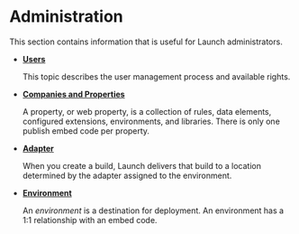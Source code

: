 # Administration

This section contains information that is useful for Launch administrators.

* [**Users**](user-permissions.md)

  This topic describes the user management process and available rights.

* [**Companies and Properties**](companies-and-properties.md)

  A property, or web property, is a collection of rules, data elements, configured extensions, environments, and libraries. There is only one publish embed code per property.

* [**Adapter**](../publishing/adapters.md)

  When you create a build, Launch delivers that build to a location determined by the adapter assigned to the environment.

* [**Environment**](../publishing/environments.md)

  An _environment_ is a destination for deployment. An environment has a 1:1 relationship with an embed code.

